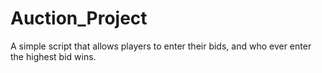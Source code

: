 # Auction_Project
A simple script that allows players to enter their bids, and who ever enter the highest bid wins.

